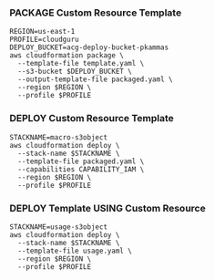 
### PACKAGE Custom Resource Template
```shell
REGION=us-east-1
PROFILE=cloudguru
DEPLOY_BUCKET=acg-deploy-bucket-pkammas
aws cloudformation package \
  --template-file template.yaml \
  --s3-bucket $DEPLOY_BUCKET \
  --output-template-file packaged.yaml \
  --region $REGION \
  --profile $PROFILE
```

### DEPLOY Custom Resource Template
```shell
STACKNAME=macro-s3object
aws cloudformation deploy \
  --stack-name $STACKNAME \
  --template-file packaged.yaml \
  --capabilities CAPABILITY_IAM \
  --region $REGION \
  --profile $PROFILE
```

### DEPLOY Template USING Custom Resource
```shell
STACKNAME=usage-s3object
aws cloudformation deploy \
  --stack-name $STACKNAME \
  --template-file usage.yaml \
  --region $REGION \
  --profile $PROFILE
```
